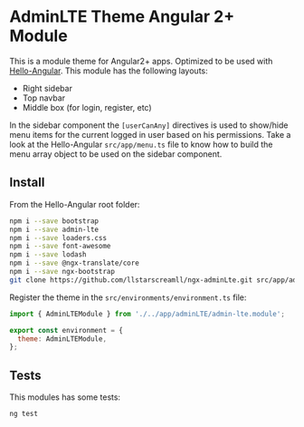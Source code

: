 # AdminLTE Theme Angular 2+ Module

This is a module theme for Angular2+ apps. Optimized to be used with [Hello-Angular](https://github.com/llstarscreamll/Hello-Angular). This module has the following layouts:

- Right sidebar
- Top navbar
- Middle box (for login, register, etc)

In the sidebar component the `[userCanAny]` directives is used to show/hide menu items for the current logged in user based on his permissions. Take a look at the Hello-Angular `src/app/menu.ts` file to know how to build the menu array object to be used on the sidebar component.

## Install

From the Hello-Angular root folder:

```bash
npm i --save bootstrap
npm i --save admin-lte
npm i --save loaders.css
npm i --save font-awesome
npm i --save lodash
npm i --save @ngx-translate/core
npm i --save ngx-bootstrap
git clone https://github.com/llstarscreamll/ngx-adminLte.git src/app/adminLTE
```

Register the theme in the `src/environments/environment.ts` file:

```javascript
import { AdminLTEModule } from './../app/adminLTE/admin-lte.module';

export const environment = {
  theme: AdminLTEModule,
};
```

## Tests

This modules has some tests:

```bash
ng test
```
